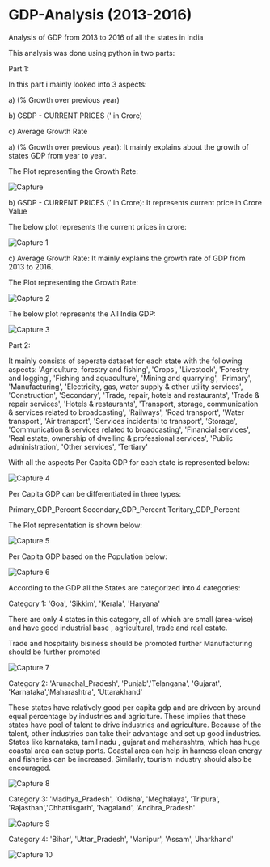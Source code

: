 # GDP-Analysis (2013-2016)

Analysis of GDP from 2013 to 2016 of all the states in India

This analysis was done using python in two parts:

Part 1:

In this part i mainly looked into 3 aspects:

a)  (% Growth over previous year)	

b)  GSDP - CURRENT PRICES (' in Crore)

c) Average Growth Rate

a) (% Growth over previous year):   It mainly explains about the growth of states GDP from year to year.

The Plot representing the Growth Rate:

![Capture](https://user-images.githubusercontent.com/59309459/102484351-25e07c00-408c-11eb-8796-710d69d76e46.PNG)

b)  GSDP - CURRENT PRICES (' in Crore):   It represents current price in Crore Value

The below plot represents the current prices in crore:

![Capture 1](https://user-images.githubusercontent.com/59309459/102484602-8374c880-408c-11eb-8c0b-b045bec73f44.PNG)

c) Average Growth Rate:   It mainly explains the growth rate of GDP from 2013 to 2016.

The Plot representing the Growth Rate:

![Capture 2](https://user-images.githubusercontent.com/59309459/102484780-c0d95600-408c-11eb-94ad-595eb8bfbb81.PNG)

The below plot represents the All India GDP:

![Capture 3](https://user-images.githubusercontent.com/59309459/102485030-13b30d80-408d-11eb-9911-08d48a79a2a9.PNG)

                                
Part 2:

It mainly consists of seperate dataset for each state with the following aspects:
       'Agriculture, forestry and fishing', 'Crops', 'Livestock',
       'Forestry and logging', 'Fishing and aquaculture',
       'Mining and quarrying', 'Primary', 'Manufacturing',
       'Electricity, gas, water supply & other utility services',
       'Construction', 'Secondary', 'Trade, repair, hotels and restaurants',
       'Trade & repair services', 'Hotels & restaurants',
       'Transport, storage, communication & services related to broadcasting',
       'Railways', 'Road transport', 'Water transport', 'Air transport',
       'Services incidental to transport', 'Storage',
       'Communication & services related to broadcasting',
       'Financial services',
       'Real estate, ownership of dwelling & professional services',
       'Public administration', 'Other services', 'Tertiary'
       
With all the aspects Per Capita GDP for each state is represented below:

![Capture 4](https://user-images.githubusercontent.com/59309459/102488085-86be8300-4091-11eb-9733-835c0f53ee41.PNG)

Per Capita GDP can be differentiated in three types:

Primary_GDP_Percent
Secondary_GDP_Percent
Teritary_GDP_Percent

The Plot representation is shown below:

![Capture 5](https://user-images.githubusercontent.com/59309459/102488341-e9178380-4091-11eb-92f2-200cb03d5275.PNG)

Per Capita GDP based on the Population below:

![Capture 6](https://user-images.githubusercontent.com/59309459/102488572-40b5ef00-4092-11eb-977c-cc6ecb1d87a2.PNG)


According to the GDP all the States are categorized into 4 categories:

Category 1:   'Goa', 'Sikkim', 'Kerala', 'Haryana'

There are only 4 states in this category, all of which are small (area-wise) and have good industrial base , agricultural, trade and real estate.

Trade and hospitality bisiness should be promoted further
Manufacturing should be further promoted

![Capture 7](https://user-images.githubusercontent.com/59309459/102489151-17499300-4093-11eb-8a8c-0080b787dac5.PNG)

Category 2:   'Arunachal_Pradesh', 'Punjab','Telangana', 'Gujarat', 'Karnataka','Maharashtra', 'Uttarakhand'

These states have relatively good per capita gdp and are drivcen by around equal percentage by industries and agriclture. These implies that these states have pool of talent to drive industries and agriculture. Because of the talent, other industries can take their advantage and set up good industries.
States like karnataka, tamil nadu , gujarat and maharashtra, which has huge coastal area can setup ports. Coastal area can help in harness clean energy and fisheries can be increased. Similarly, tourism industry should also be encouraged.

![Capture 8](https://user-images.githubusercontent.com/59309459/102489376-6394d300-4093-11eb-97ce-9f16a35eec35.PNG)

Category 3:   'Madhya_Pradesh', 'Odisha', 'Meghalaya', 'Tripura', 'Rajasthan','Chhattisgarh', 'Nagaland', 'Andhra_Pradesh'

![Capture 9](https://user-images.githubusercontent.com/59309459/102489733-e74ebf80-4093-11eb-91a7-7310686ad0ee.PNG)

Category 4:   'Bihar', 'Uttar_Pradesh', 'Manipur', 'Assam', 'Jharkhand'

![Capture 10](https://user-images.githubusercontent.com/59309459/102489869-16653100-4094-11eb-9911-a38f5019c022.PNG)
